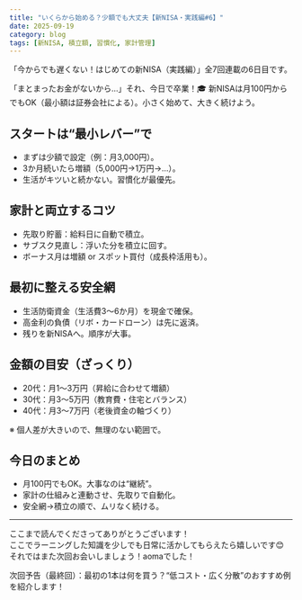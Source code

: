 ```yaml
---
title: "いくらから始める？少額でも大丈夫【新NISA・実践編#6】"
date: 2025-09-19
category: blog
tags: [新NISA, 積立額, 習慣化, 家計管理]
---
```


「今からでも遅くない！はじめての新NISA（実践編）」全7回連載の6日目です。

「まとまったお金がないから…」それ、今日で卒業！🎓
新NISAは月100円からでもOK（最小額は証券会社による）。小さく始めて、大きく続けよう。

## スタートは“最小レバー”で

- まずは少額で設定（例：月3,000円）。
- 3か月続いたら増額（5,000円→1万円→…）。
- 生活がキツいと続かない。習慣化が最優先。

## 家計と両立するコツ

- 先取り貯蓄：給料日に自動で積立。
- サブスク見直し：浮いた分を積立に回す。
- ボーナス月は増額 or スポット買付（成長枠活用も）。

## 最初に整える安全網

- 生活防衛資金（生活費3〜6か月）を現金で確保。
- 高金利の負債（リボ・カードローン）は先に返済。
- 残りを新NISAへ。順序が大事。

## 金額の目安（ざっくり）

- 20代：月1〜3万円（昇給に合わせて増額）
- 30代：月3〜5万円（教育費・住宅とバランス）
- 40代：月3〜7万円（老後資金の軸づくり）

※ 個人差が大きいので、無理のない範囲で。

## 今日のまとめ

- 月100円でもOK。大事なのは“継続”。
- 家計の仕組みと連動させ、先取りで自動化。
- 安全網→積立の順で、ムリなく続ける。

---

ここまで読んでくださってありがとうございます！  
ここでラーニングした知識を少しでも日常に活かしてもらえたら嬉しいです😊  
それではまた次回お会いしましょう！aomaでした！  

次回予告（最終回）：最初の1本は何を買う？“低コスト・広く分散”のおすすめ例を紹介します！
